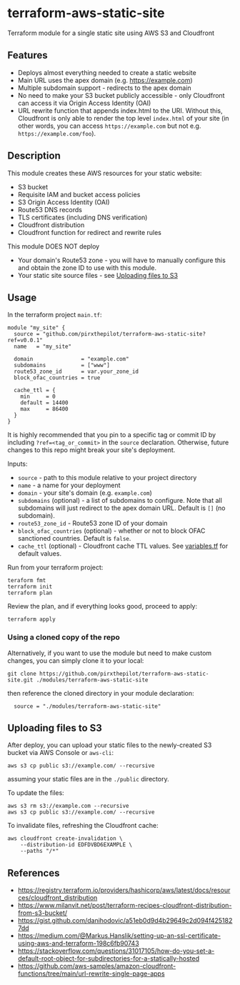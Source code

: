 # terraform-aws-static-site

Terraform module for a single static site using AWS S3 and Cloudfront

## Features

* Deploys almost everything needed to create a static website
* Main URL uses the apex domain (e.g. https://example.com)
* Multiple subdomain support - redirects to the apex domain
* No need to make your S3 bucket publicly accessible - only Cloudfront can access it via Origin Access Identity (OAI) 
* URL rewrite function that appends index.html to the URI. Without this, Cloudfront is only able to render the top level `index.html` of your site (in other words, you can access `https://example.com` but not e.g. `https://example.com/foo`).


## Description

This module creates these AWS resources for your static website:

* S3 bucket
* Requisite IAM and bucket access policies
* S3 Origin Access Identity (OAI)
* Route53 DNS records
* TLS certificates (including DNS verification)
* Cloudfront distribution
* Cloudfront function for redirect and rewrite rules

This module DOES NOT deploy

* Your domain's Route53 zone - you will have to manually configure this and obtain the zone ID to use with this module.
* Your static site source files - see [Uploading files to S3](#uploading-files-to-s3)


## Usage

In the terraform project `main.tf`:

```
module "my_site" {
  source = "github.com/pirxthepilot/terraform-aws-static-site?ref=v0.0.1"
  name   = "my_site"

  domain               = "example.com"
  subdomains           = ["www"]
  route53_zone_id      = var.your_zone_id
  block_ofac_countries = true

  cache_ttl = {
    min     = 0
    default = 14400
    max     = 86400
  }
}
```

It is highly recommended that you pin to a specific tag or commit ID by including `?ref=<tag_or_commit>` in the `source` declaration. Otherwise, future changes to this repo might break your site's deployment. 

Inputs:

* `source` - path to this module relative to your project directory
* `name` - a name for your deployment
* `domain` - your site's domain (e.g. `example.com`)
* `subdomains` (optional) - a list of subdomains to configure. Note that all subdomains will just redirect to the apex domain URL. Default is `[]` (no subdomain).
* `route53_zone_id` - Route53 zone ID of your domain
* `block_ofac_countries` (optional) - whether or not to block OFAC sanctioned countries. Default is `false`.
* `cache_ttl` (optional) - Cloudfront cache TTL values. See [variables.tf](./variables.tf) for default values.

Run from your terraform project:

```
teraform fmt
terraform init
terraform plan
```

Review the plan, and  if everything looks good, proceed to apply:

```
terraform apply
```

### Using a cloned copy of the repo

Alternatively, if you want to use the module but need to make custom changes, you can simply clone it to your local:

```
git clone https://github.com/pirxthepilot/terraform-aws-static-site.git ./modules/terraform-aws-static-site
```

then reference the cloned directory in your module declaration:

```
  source = "./modules/terraform-aws-static-site"
```


## Uploading files to S3

After deploy, you can upload your static files to the newly-created S3 bucket via AWS Console or `aws-cli`:

```
aws s3 cp public s3://example.com/ --recursive
```

assuming your static files are in the `./public` directory.

To update the files:

```
aws s3 rm s3://example.com --recursive
aws s3 cp public s3://example.com/ --recursive
```

To invalidate files, refreshing the Cloudfront cache:

```
aws cloudfront create-invalidation \
    --distribution-id EDFDVBD6EXAMPLE \
    --paths "/*"
```


## References

* https://registry.terraform.io/providers/hashicorp/aws/latest/docs/resources/cloudfront_distribution
* https://www.milanvit.net/post/terraform-recipes-cloudfront-distribution-from-s3-bucket/
* https://gist.github.com/danihodovic/a51eb0d9d4b29649c2d094f4251827dd
* https://medium.com/@Markus.Hanslik/setting-up-an-ssl-certificate-using-aws-and-terraform-198c6fb90743
* https://stackoverflow.com/questions/31017105/how-do-you-set-a-default-root-object-for-subdirectories-for-a-statically-hosted
* https://github.com/aws-samples/amazon-cloudfront-functions/tree/main/url-rewrite-single-page-apps
